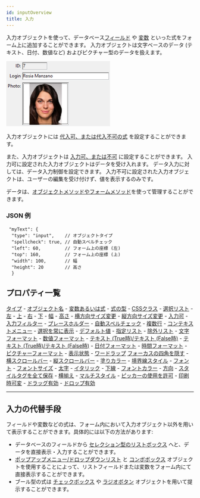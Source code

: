 ```yaml
---
id: inputOverview
title: 入力
---
```



入力オブジェクトを使って、データベース[フィールド](Concepts/identifiers.md#フィールド) や [変数](Concepts/variables.md) といった式をフォーム上に追加することができます。 入力オブジェクトは文字ベースのデータ (テキスト、日付、数値など) およびピクチャー型のデータを扱えます。

![](../assets/en/FormObjects/input.png)

入力オブジェクトには [代入可、または代入不可の式](Concepts/quick-tour.md#代入可-vs-代入不可の式) を設定することができます。

また、入力オブジェクトは [入力可、または不可](properties_Entry.md#入力可) に設定することができます。 入力可に設定された入力オブジェクトはデータを受け入れます。 データ入力に対しては、データ入力制御を設定できます。 入力不可に設定された入力オブジェクトは、ユーザーの編集を受け付けず、値を表示するのみです。

データは、[オブジェクトメソッドやフォームメソッド](Concepts/methods.md)を使って管理することができます。

### JSON 例

```4d
 "myText": {
  "type": "input",    // オブジェクトタイプ
  "spellcheck": true, // 自動スペルチェック
  "left": 60,         // フォーム上の座標 (左)
  "top": 160,         // フォーム上の座標 (上)
  "width": 100,       // 幅
  "height": 20        // 高さ
  }
```

## プロパティ一覧

[タイプ](properties_Object.md#タイプ) - [オブジェクト名](properties_Object.md#オブジェクト名) - [変数あるいは式](properties_Object.md#変数あるいは式) - [式の型](properties_Object.md#式の型) - [CSSクラス](properties_Object.md#cssクラス) - [選択リスト](properties_DataSource.md#選択リスト) - [左](properties_CoordinatesAndSizing.md#左) - [上](properties_CoordinatesAndSizing.md#上) - [右](properties_CoordinatesAndSizing.md#右) - [下](properties_CoordinatesAndSizing.md#下) - [幅](properties_CoordinatesAndSizing.md#幅) - [高さ](properties_CoordinatesAndSizing.md#高さ) - [横方向サイズ変更](properties_ResizingOptions.md#横方向サイズ変更) - [縦方向サイズ変更](properties_ResizingOptions.md#縦方向サイズ変更) - [入力可](properties_Entry.md#入力可) - [入力フィルター](properties_Entry.md#入力フィルター) - [プレースホルダー](properties_Entry.md#プレースホルダー) - [自動スペルチェック](properties_Entry.md#自動スペルチェック) - [複数行](properties_Entry.md#複数行) - [コンテキストメニュー](properties_Entry.md#コンテキストメニュー) - [選択を常に表示](properties_Entry.md#選択を常に表示) - [デフォルト値](properties_RangeOfValues.md#デフォルト値) - [指定リスト](properties_RangeOfValues.md#指定リスト) - [除外リスト](properties_RangeOfValues.md#除外リスト) - [文字フォーマット](properties_Display.md#文字フォーマット) - [数値フォーマット](properties_Display.md#数値フォーマット) - [テキスト (True時)/テキスト (False時)](properties_Display.md#テキスト-(True時)-テキスト-(False時)) - [テキスト (True時)/テキスト (False時)](properties_Display.md#テキスト-(True時)-テキスト-(False時)) - [日付フォーマット](properties_Display.md#日付フォーマット) - [時間フォーマット](properties_Display.md#時間フォーマット) - [ピクチャーフォーマット](properties_Display.md#ピクチャーフォーマット) - [表示状態](properties_Display.md#表示状態) - [ワードラップ](properties_Display.md#ワードラップ) [フォーカスの四角を隠す](properties_Appearance.md#フォーカスの四角を隠す) - [横スクロールバー](properties_Appearance.md#横スクロールバー) - [縦スクロールバー](properties_Appearance.md#縦スクロールバー) - [塗りカラー](properties_BackgroundAndBorder.md#背景色-塗りカラー) - [境界線スタイル](properties_BackgroundAndBorder.md#境界線スタイル) - [フォント](properties_Text.md#フォント) - [フォントサイズ](properties_Text.md#フォントサイズ) - [太字](properties_Text.md#太字) - [イタリック](properties_Text.md#イタリック) - [下線](properties_Text.md#下線) - [フォントカラー](properties_Text.md#フォントカラー) - [方向](properties_Text.md#方向) - [スタイルタグを全て保存](properties_Text.md#スタイルタグを全て保存) - [横揃え](properties_Text.md#横揃え) - [マルチスタイル](properties_Text.md#マルチスタイル) - [ピッカーの使用を許可](properties_Text.md#ピッカーの使用を許可) - [印刷時可変](properties_Print.md#印刷時可変) - [ドラッグ有効](properties_Action.md#ドラッグ有効) - [ドロップ有効](properties_Action.md#ドロップ有効)

---

## 入力の代替手段

フィールドや変数などの式は、フォーム内において入力オブジェクト以外を用いて表示することができます。具体的には以下の方法があります:

* データベースのフィールドから [セレクション型のリストボックス](listbox_overview.md) へと、データを直接表示・入力することができます。
* [ポップアップメニュー/ドロップダウンリスト](popupMenuDropdownList_overview) と [コンボボックス](comboBox_overview.md) オブジェクトを使用することによって、リストフィールドまたは変数をフォーム内にて直接表示することができます。
* ブール型の式は [チェックボックス](checkbox_overview.md) や [ラジオボタン](radio_overview.md) オブジェクトを用いて提示することができます。
